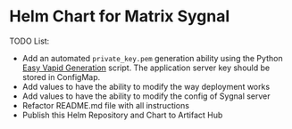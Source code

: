 # Helm Chart for Matrix Sygnal


TODO List:

* Add an automated `private_key.pem` generation ability using the Python [Easy Vapid Generation](https://github.com/web-push-libs/vapid/tree/main/python) script. The application server key should be stored in ConfigMap.
* Add values to have the ability to modify the way deployment works
* Add values to have the ability to modify the config of Sygnal server
* Refactor README.md file with all instructions
* Publish this Helm Repository and Chart to Artifact Hub
